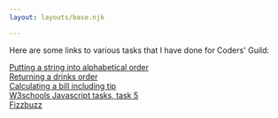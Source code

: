 ```yaml
---
layout: layouts/base.njk

---
```

Here are some links to various tasks that I have done for Coders' Guild:

<a href="/JSTasks/alphabet">Putting a string into alphabetical order</a><br>
<a href="/JSTasks/Drinks-order">Returning a drinks order</a><br>
<a href="/JSTasks/receipt-form">Calculating a bill including tip</a><br>
<a href="/JSTasks/W3Task5">W3schools Javascript tasks, task 5</a><br>
<a href="/JSTasks/fizzbuzz">Fizzbuzz</a><br>
